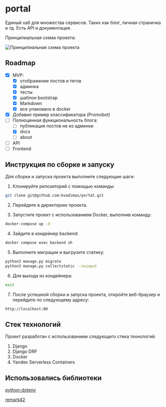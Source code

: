 # portal
Единый хаб для множества сервисов. Таких как блог, личная страничка и тд. Есть API и документация.

Принципиальная схема проекта:

![Принципиальная схема проекта](https://i.ibb.co/tPkfjg5/2024-01-03-02-17-45.png "Принципиальная схема проекта.")
## Roadmap

- [x] MVP:
    - [x] отображение постов и тегов
    - [x] админка
    - [x] тесты
    - [x] шаблон bootstrap
    - [x] Markdown
    - [x] все упаковано в docker
- [x] Добавил пример классификатора (Promobot)
- [ ] Полноценная функциональность блога:
    - [ ] публикация постов не из админки
    - [x] docs
    - [ ] about
- [ ] API
- [ ] Frontend

## Инструкция по сборке и запуску

Для сборки и запуска проекта выполните следующие шаги:

1. Клонируйте репозиторий с помощью команды:

```bash
git clone git@github.com:kvadimas/portal.git
```

2. Перейдите в директорию проекта.

3. Запустите проект с использованием Docker, выполнив команду:
```bash
docker-compose up -d
```

4. Зайдите в кондейнер backend:

```bash
docker compose exec backend sh
```

5. Выполните миграции и выгрузите статику:

```bash
python3 manage.py migrate
python3 manage.py collectstatic --noinput
```

6. Для выхода из кондейнера:

```bash
exit
```

7. После успешной сборки и запуска проекта, откройте веб-браузер и перейдите по следующему адресу:
```bash
http://localhost:80
```

## Стек технологий

Проект разработан с использованием следующего стека технологий:

1. Django
2. Django DRF
3. Docker
4. Yandex Serverless Containers

## Использовались библиотеки


[python-dotenv](https://pypi.org/project/python-dotenv/)

[remark42](https://github.com/umputun/remark42)

